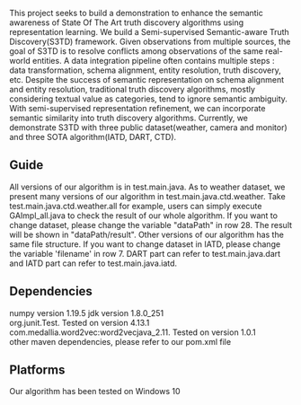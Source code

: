 This project seeks to build a demonstration to enhance the semantic awareness of State Of The Art truth discovery algorithms using representation learning. We build a Semi-supervised Semantic-aware Truth Discovery(S3TD) framework. Given observations from multiple sources, the goal of S3TD is to resolve conflicts among observations of the same real-world entities. A data integration pipeline often contains multiple steps : data transformation, schema alignment, entity resolution, truth discovery, etc. Despite the success of semantic representation on schema alignment and entity resolution, traditional truth discovery algorithms, mostly considering textual value as categories, tend to ignore semantic ambiguity. With semi-supervised representation refinement, we can incorporate semantic similarity into truth discovery algorithms. Currently, we demonstrate S3TD with three public dataset(weather,  camera and monitor) and three SOTA algorithm(IATD, DART, CTD).
## Guide
All versions of our algorithm is in test.main.java. As to weather dataset, we present many versions of our algorithm in test.main.java.ctd.weather. Take test.main.java.ctd.weather.all for example, users can simply execute GAImpl_all.java to check the result of our whole algorithm. If you want to change dataset, please change the variable "dataPath" in row 28. The result will be shown in "dataPath/result". Other versions of our algorithm has the same file structure. If you want to change dataset in IATD, please change the variable 'filename' in row 7. DART part can refer to test.main.java.dart and IATD part can refer to test.main.java.iatd.
## Dependencies
numpy version 1.19.5
jdk version 1.8.0_251  
org.junit.Test. Tested on version 4.13.1  
com.medallia.word2vec:word2vecjava_2.11. Tested on version 1.0.1  
other maven dependencies, please refer to our pom.xml file
## Platforms
Our algorithm has been tested on Windows 10

